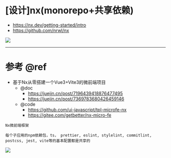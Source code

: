 # [设计]nx(monorepo+共享依赖)

- https://nx.dev/getting-started/intro
- https://github.com/nrwl/nx

![](https://luo0412.oss-cn-hangzhou.aliyuncs.com/1718876161875-WyiddPX26Scr-image.png)

---

# 参考 @ref

- 基于Nx从零搭建一个Vue3+Vite3的微前端项目
    - @doc
        - https://juejin.cn/post/7196439418876477495
        - https://juejin.cn/post/7369783680426459146
    - @code
        - https://github.com/ui-javascript/tpl-microfe-nx 
        - https://gitee.com/getbetter/nx-micro-fe

```
Nx微前端框架

每个子应用的npm依赖包，ts， prettier, eslint, stylelint, commitlint, postcss, jest, vite等的基本配置都是共享的
```    

![](https://luo0412.oss-cn-hangzhou.aliyuncs.com/1719221160448-xJbr8CTzbJim-image.png)
